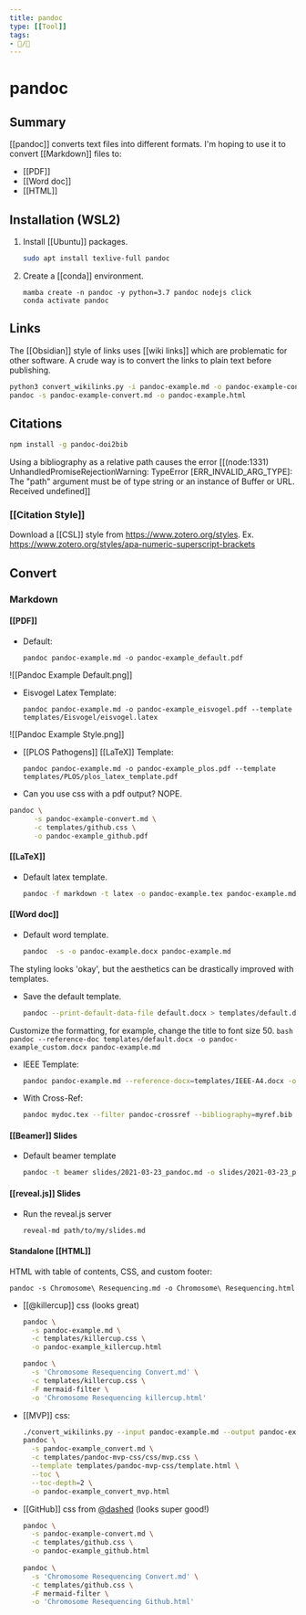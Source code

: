 ```yaml
---
title: pandoc
type: [[Tool]]
tags: 
- 📝/🌿  
---
```


# pandoc

## Summary

[[pandoc]] converts text files into different formats. I'm hoping to use it to convert [[Markdown]] files to:
- [[PDF]]
- [[Word doc]]
-  [[HTML]]

## Installation (WSL2)

1. Install [[Ubuntu]] packages.

	```bash
	sudo apt install texlive-full pandoc
	```
	
1. Create a [[conda]] environment.

	```
	mamba create -n pandoc -y python=3.7 pandoc nodejs click
	conda activate pandoc
	```

## Links

The [[Obsidian]] style of links uses [[wiki links]] which are problematic for other software. A crude way is to convert the links to plain text before publishing.

```bash
python3 convert_wikilinks.py -i pandoc-example.md -o pandoc-example-convert.md 
pandoc -s pandoc-example-convert.md -o pandoc-example.html
```

## Citations

```bash
npm install -g pandoc-doi2bib
```

Using a bibliography as a relative path causes the error [[(node:1331) UnhandledPromiseRejectionWarning: TypeError [ERR_INVALID_ARG_TYPE]: The "path" argument must be of type string or an instance of Buffer or URL. Received undefined]]

### [[Citation Style]]

Download a [[CSL]] style from <https://www.zotero.org/styles>.
Ex. <https://www.zotero.org/styles/apa-numeric-superscript-brackets>

## Convert

### Markdown
####  [[PDF]]

- Default:
	```
	pandoc pandoc-example.md -o pandoc-example_default.pdf
	```
![[Pandoc Example Default.png]]
- Eisvogel Latex Template:
	```
	pandoc pandoc-example.md -o pandoc-example_eisvogel.pdf --template templates/Eisvogel/eisvogel.latex 
	```
![[Pandoc Example Style.png]]

- [[PLOS Pathogens]] [[LaTeX]]  Template:
	```
	pandoc pandoc-example.md -o pandoc-example_plos.pdf --template templates/PLOS/plos_latex_template.pdf 
	```

- Can you use css with a pdf output? NOPE.
```bash
pandoc \
	  -s pandoc-example-convert.md \
	  -c templates/github.css \
	  -o pandoc-example_github.pdf
```

#### [[LaTeX]]

- Default latex template.
	```bash
	pandoc -f markdown -t latex -o pandoc-example.tex pandoc-example.md
	```


#### [[Word doc]]
- Default word template.
	```bash
	pandoc  -s -o pandoc-example.docx pandoc-example.md 
	```

The styling looks 'okay', but the aesthetics can be drastically improved with templates.

- Save the default template.
	```bash
	pandoc --print-default-data-file default.docx > templates/default.docx
	```
Customize the formatting, for example, change the title to font size 50.
	```
	bash
	pandoc --reference-doc templates/default.docx -o pandoc-example_custom.docx pandoc-example.md
	```
- IEEE Template:
	```bash
	pandoc pandoc-example.md --reference-docx=templates/IEEE-A4.docx -o pandoc-example_IEEE-A4.docx
	```
- With Cross-Ref:
	```bash
	pandoc mydoc.tex --filter pandoc-crossref --bibliography=myref.bib --reference-docx=IEEE_template.doc -o mydoc.docx
	```

#### [[Beamer]] Slides

- Default beamer template
	```bash
	pandoc -t beamer slides/2021-03-23_pandoc.md -o slides/2021-03-23_pandoc.pdf
	```

#### [[reveal.js]] Slides

- Run the reveal.js server
	```bash
	reveal-md path/to/my/slides.md
	```

#### Standalone [[HTML]]

HTML with table of contents, CSS, and custom footer:

```
pandoc -s Chromosome\ Resequencing.md -o Chromosome\ Resequencing.html
```

- [[@killercup]] css (looks great)
	```bash
	pandoc \
	  -s pandoc-example.md \
	  -c templates/killercup.css \
	  -o pandoc-example_killercup.html

	pandoc \
	  -s 'Chromosome Resequencing Convert.md' \
	  -c templates/killercup.css \
	  -F mermaid-filter \
	  -o 'Chromosome Resequencing killercup.html'

	```

- [[MVP]] css:
	```bash
	./convert_wikilinks.py --input pandoc-example.md --output pandoc-example_convert.md;
	pandoc \
	  -s pandoc-example_convert.md \
	  -c templates/pandoc-mvp-css/css/mvp.css \
	  --template templates/pandoc-mvp-css/template.html \
	  --toc \
	  --toc-depth=2 \
	  -o pandoc-example_convert_mvp.html
	```

- [[GitHub]] css from [@dashed](https://gist.github.com/dashed) (looks super good!)
	```bash
	pandoc \
	  -s pandoc-example-convert.md \
	  -c templates/github.css \
	  -o pandoc-example_github.html
	  
	pandoc \
	  -s 'Chromosome Resequencing Convert.md' \
	  -c templates/github.css \
	  -F mermaid-filter \
	  -o 'Chromosome Resequencing Github.html'	  

	```